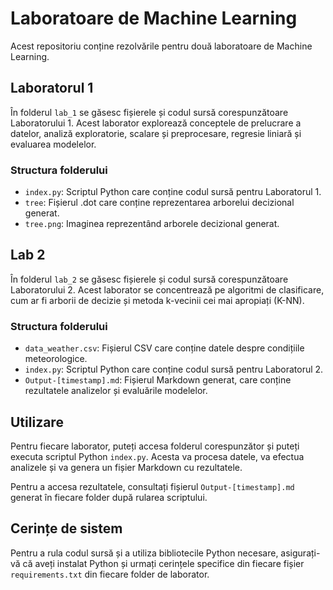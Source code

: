 # Laboratoare de Machine Learning

Acest repositoriu conține rezolvările pentru două laboratoare de Machine Learning.

## Laboratorul 1

În folderul `lab_1` se găsesc fișierele și codul sursă corespunzătoare Laboratorului 1. Acest laborator explorează conceptele de prelucrare a datelor, analiză exploratorie, scalare și preprocesare, regresie liniară și evaluarea modelelor.

### Structura folderului

- `index.py`: Scriptul Python care conține codul sursă pentru Laboratorul 1.
- `tree`: Fișierul .dot care conține reprezentarea arborelui decizional generat.
- `tree.png`: Imaginea reprezentând arborele decizional generat.

## Lab 2

În folderul `lab_2` se găsesc fișierele și codul sursă corespunzătoare Laboratorului 2. Acest laborator se concentrează pe algoritmi de clasificare, cum ar fi arborii de decizie și metoda k-vecinii cei mai apropiați (K-NN).

### Structura folderului

- `data_weather.csv`: Fișierul CSV care conține datele despre condițiile meteorologice.
- `index.py`: Scriptul Python care conține codul sursă pentru Laboratorul 2.
- `Output-[timestamp].md`: Fișierul Markdown generat, care conține rezultatele analizelor și evaluările modelelor.

## Utilizare

Pentru fiecare laborator, puteți accesa folderul corespunzător și puteți executa scriptul Python `index.py`. Acesta va procesa datele, va efectua analizele și va genera un fișier Markdown cu rezultatele.

Pentru a accesa rezultatele, consultați fișierul `Output-[timestamp].md` generat în fiecare folder după rularea scriptului.

## Cerințe de sistem

Pentru a rula codul sursă și a utiliza bibliotecile Python necesare, asigurați-vă că aveți instalat Python și urmați cerințele specifice din fiecare fișier `requirements.txt` din fiecare folder de laborator.

